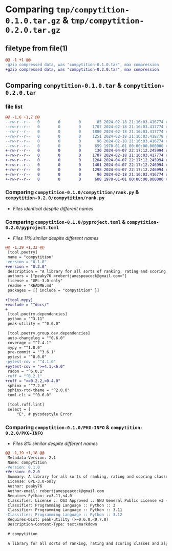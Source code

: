# Comparing `tmp/compytition-0.1.0.tar.gz` & `tmp/compytition-0.2.0.tar.gz`

## filetype from file(1)

```diff
@@ -1 +1 @@
-gzip compressed data, was "compytition-0.1.0.tar", max compression
+gzip compressed data, was "compytition-0.2.0.tar", max compression
```

## Comparing `compytition-0.1.0.tar` & `compytition-0.2.0.tar`

### file list

```diff
@@ -1,6 +1,7 @@
--rw-r--r--   0        0        0       85 2024-02-18 21:16:03.416774 compytition-0.1.0/compytition/__init__.py
--rw-r--r--   0        0        0     1707 2024-02-18 21:16:03.417774 compytition-0.1.0/compytition/rank.py
--rw-r--r--   0        0        0     1880 2024-02-18 21:16:03.417774 compytition-0.1.0/compytition/ranking.py
--rw-r--r--   0        0        0     1251 2024-02-18 21:16:03.418778 compytition-0.1.0/pyproject.toml
--rw-r--r--   0        0        0       96 2024-02-18 21:16:03.416774 compytition-0.1.0/README.md
--rw-r--r--   0        0        0      659 1970-01-01 00:00:00.000000 compytition-0.1.0/PKG-INFO
+-rw-r--r--   0        0        0      130 2024-04-07 22:17:12.245994 compytition-0.2.0/compytition/__init__.py
+-rw-r--r--   0        0        0     1707 2024-02-18 21:16:03.417774 compytition-0.2.0/compytition/rank.py
+-rw-r--r--   0        0        0     1204 2024-04-07 22:17:12.245994 compytition-0.2.0/compytition/rank_list.py
+-rw-r--r--   0        0        0     1401 2024-04-07 22:17:12.246994 compytition-0.2.0/compytition/ranking.py
+-rw-r--r--   0        0        0     1298 2024-04-07 22:17:12.246994 compytition-0.2.0/pyproject.toml
+-rw-r--r--   0        0        0       96 2024-02-18 21:16:03.416774 compytition-0.2.0/README.md
+-rw-r--r--   0        0        0      608 1970-01-01 00:00:00.000000 compytition-0.2.0/PKG-INFO
```

### Comparing `compytition-0.1.0/compytition/rank.py` & `compytition-0.2.0/compytition/rank.py`

 * *Files identical despite different names*

### Comparing `compytition-0.1.0/pyproject.toml` & `compytition-0.2.0/pyproject.toml`

 * *Files 11% similar despite different names*

```diff
@@ -1,29 +1,32 @@
 [tool.poetry]
 name = "compytition"
-version = "0.1.0"
+version = "0.2.0"
 description = "A library for all sorts of ranking, rating and scoring classes and algorithms"
 authors = ["peaky76 <robertjamespeacock@gmail.com>"]
 license = "GPL-3.0-only"
 readme = "README.md"
 packages = [{ include = "compytition" }]
 
+[tool.mypy]
+exclude = "^docs/"
+
 [tool.poetry.dependencies]
 python = "^3.11"
 peak-utility = "^0.6.0"
 
 [tool.poetry.group.dev.dependencies]
 auto-changelog = "^0.6.0"
 coverage = "^7.4.1"
 mypy = "^1.8.0"
 pre-commit = "^3.6.1"
 pytest = "^8.0.0"
-pytest-cov = "^4.1.0"
+pytest-cov = ">=4.1,<6.0"
 radon = "^6.0.1"
-ruff = "^0.2.1"
+ruff = ">=0.2.2,<0.4.0"
 sphinx = "^7.2.6"
 sphinx-rtd-theme = "^2.0.0"
 toml-cli = "^0.6.0"
 
 [tool.ruff.lint]
 select = [
     "E", # pycodestyle Error
```

### Comparing `compytition-0.1.0/PKG-INFO` & `compytition-0.2.0/PKG-INFO`

 * *Files 8% similar despite different names*

```diff
@@ -1,19 +1,18 @@
 Metadata-Version: 2.1
 Name: compytition
-Version: 0.1.0
+Version: 0.2.0
 Summary: A library for all sorts of ranking, rating and scoring classes and algorithms
 License: GPL-3.0-only
 Author: peaky76
 Author-email: robertjamespeacock@gmail.com
 Requires-Python: >=3.11,<4.0
 Classifier: License :: OSI Approved :: GNU General Public License v3 (GPLv3)
 Classifier: Programming Language :: Python :: 3
 Classifier: Programming Language :: Python :: 3.11
-Classifier: Programming Language :: Python :: 3.12
 Requires-Dist: peak-utility (>=0.6.0,<0.7.0)
 Description-Content-Type: text/markdown
 
 # compytition
 
 A library for all sorts of ranking, rating and scoring classes and algorithms
```

